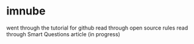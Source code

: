 # imnube

went through the tutorial for github
read through open source rules
read through Smart Questions article (in progress)
